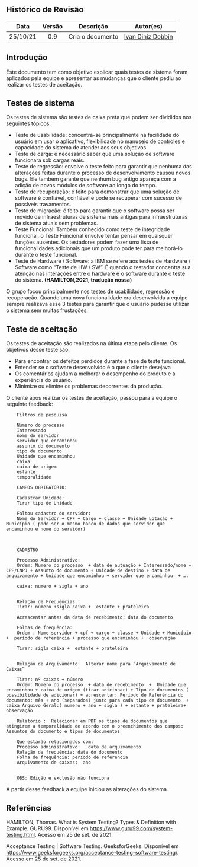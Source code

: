## Histórico de Revisão
| Data | Versão | Descrição | Autor(es)|
|:----:|:------:|:---------:|:--------:|
| 25/10/21 | 0.9 |  Cria o documento | [Ivan Diniz Dobbin](https://github.com/darmsDD) |



## Introdução
Este documento tem como objetivo explicar quais testes de sistema foram aplicados pela equipe e apresentar as mudanças que o cliente pediu ao realizar os testes de aceitação.



## Testes de sistema
Os testes de sistema são testes de caixa preta que podem ser divididos nos seguintes tópicos:

- Teste de usabilidade: concentra-se principalmente na facilidade do usuário em usar o aplicativo, flexibilidade no manuseio de controles e capacidade do sistema de atender aos seus objetivos
- Teste de carga: é necessário saber que uma solução de software funcionará sob cargas reais.
- Teste de regressão: envolve o teste feito para garantir que nenhuma das alterações feitas durante o processo de desenvolvimento causou novos bugs. Ele também garante que nenhum bug antigo apareça com a adição de novos módulos de software ao longo do tempo.
- Teste de recuperação: é feito para demonstrar que uma solução de software é confiável, confiável e pode se recuperar com sucesso de possíveis travamentos.
- Teste de migração: é feito para garantir que o software possa ser movido de infraestruturas de sistema mais antigas para infraestruturas de sistema atuais sem problemas.
- Teste Funcional: Também conhecido como teste de integridade funcional, o Teste Funcional envolve tentar pensar em quaisquer funções ausentes. Os testadores podem fazer uma lista de funcionalidades adicionais que um produto pode ter para melhorá-lo durante o teste funcional.
- Teste de Hardware / Software: a IBM se refere aos testes de Hardware / Software como “Teste de HW / SW”. É quando o testador concentra sua atenção nas interações entre o hardware e o software durante o teste do sistema. 
**(HAMILTON,2021, tradução nossa)**

O grupo focou principalmente nos testes de usabilidade, regressão e recuperação.
Quando uma nova funcionalidade era desenvolvida a equipe sempre realizava esse 3 testes para garantir que o usuário pudesse utilizar o sistema sem muitas frustações.


## Teste de aceitação
Os testes de aceitação são realizados na última etapa pelo cliente. Os objetivos desse teste são:

- Para encontrar os defeitos perdidos durante a fase de teste funcional.
- Entender se o software desenvolvido é o que o cliente desejava
- Os comentários ajudam a melhorar o desempenho do produto e a experiência do usuário.
- Minimize ou elimine os problemas decorrentes da produção.

O cliente após realizar os testes de aceitação, passou para a equipe o seguinte feedback:

```
    Filtros de pesquisa

    Numero do processo
    Interessado
    nome do servidor 
    servidor que encaminhou
    assunto do documento 
    tipo de documento 
    Unidade que encaminhou
    caixa
    caixa de origem
    estante 
    temporalidade

    CAMPOS OBRIGATÓRIO: 

    Cadastrar Unidade:  
    Tirar tipo de Unidade 

    Faltou cadastro do servidor: 
    Nome do Servidor + CPF + Cargo + Classe + Unidade Lotação + Município ( pode ser o mesmo banco de dados que servidor que encaminhou e nome do servidor)



    CADASTRO

    Processo Administrativo: 
    Ordem: Numero do processo  + data de autuação + Interessado/nome + CPF/CNPJ + Assunto do documento + Unidade de destino + data de arquivamento + Unidade que encaminhou + servidor que encaminhou  + ….

    caixa: numero + sigla + ano


    Relação de Frequências :
    Tirar: número +sigla caixa +  estante + prateleira

    Acrescentar antes da data de recebimento: data do documento 

    Folhas de frequência: 
    Ordem : Nome servidor + cpf + cargo + classe + Unidade + Município +  período de referência + processo que encaminhou +  observação 

    Tirar: sigla caixa +  estante + prateleira


    Relação de Arquivamento:  Alterar nome para “Arquivamento de Caixas” 

    Tirar: nº caixas + número
    Ordem: Número do processo  + data de recebimento  +  Unidade que encaminhou + caixa de origem (tirar adicionar) + Tipo de documentos ( possibilidade de adicionar) + acrescentar: Período de Referência do documento: mês + ano (separados) junto para cada tipo de documento  + caixa Arquivo Geral:( numero + ano + sigla ) + estante + prateleira+ observação 

    Relatório :  Relacionar em PDF os tipos de documentos que atingirem a temporalidade de acordo com o preenchimento dos campos: Assuntos do documento e tipos de documentos 

    Que estarão relacionados com:
    Processo administrativo:   data de arquivamento
    Relação de frequência: data do documento
    Folha de frequência: período de referencia 
    Arquivamento de caixas:  ano


    OBS: Edição e exclusão não funciona 
```

A partir desse feedback a equipe iniciou as alterações do sistema.



## Referências

HAMILTON, Thomas. What is System Testing? Types & Definition with Example. GURU99. Disponível em <https://www.guru99.com/system-testing.html>. Acesso em 25 de set. de 2021.

Acceptance Testing | Software Testing. GeeksforGeeks. Disponível em <https://www.geeksforgeeks.org/acceptance-testing-software-testing/>. Acesso em 25 de set. de 2021.

